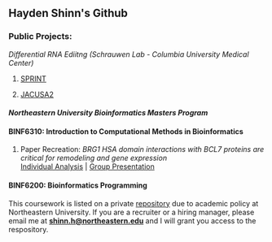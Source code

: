 ## Hayden Shinn's Github

### Public Projects:

_Differential RNA Ediitng (Schrauwen Lab - Columbia University Medical Center)_ 

1) [SPRINT](https://github.com/ischrauwen-lab/Biorepository/tree/6fde6f27e2cc8d3036b94e31846717e3ec4a1d2d/RNAseq_Analysis/Differential_Editing/SPRINT)

2) [JACUSA2](https://github.com/ischrauwen-lab/Biorepository/tree/6fde6f27e2cc8d3036b94e31846717e3ec4a1d2d/RNAseq_Analysis/Differential_Editing/JACUSA2)


#### _Northeastern University Bioinformatics Masters Program_

#### BINF6310: Introduction to Computational Methods in Bioinformatics 
1) Paper Recreation: _BRG1 HSA domain interactions with BCL7 proteins are critical for remodeling and gene expression_ \
[Individual Analysis](https://github.com/haydenshinn/haydenshinn/blob/678552653339a001e52861eb4be7f1f440039356/6310%20Individual%20Write%20up.pdf) | [Group Presentation](https://github.com/haydenshinn/haydenshinn/blob/678552653339a001e52861eb4be7f1f440039356/BINF6310%20Group%203%20Final%20Presentation.pdf)


#### BINF6200: Bioinformatics Programming
This coursework is listed on a private [repository](https://github.com/haydenshinn/BINF6200.git) due to academic policy at Northeastern University. If you are a recruiter or a hiring manager, please email me at **shinn.h@northeastern.edu** and I will grant you access to the respository. 
